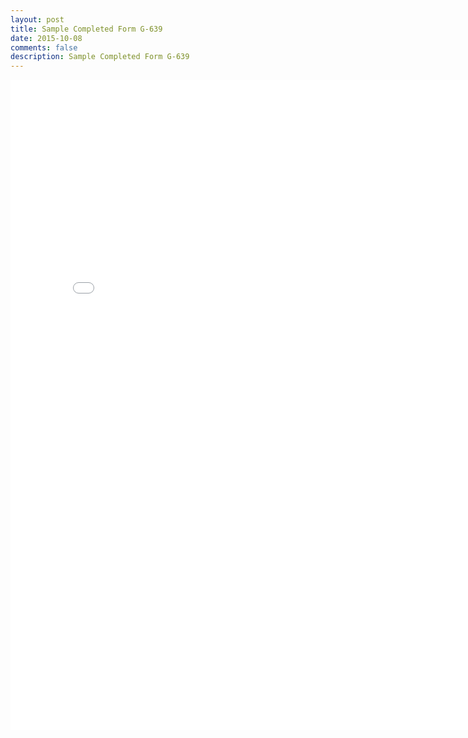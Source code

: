 ```yaml
---
layout: post
title: Sample Completed Form G-639
date: 2015-10-08
comments: false
description: Sample Completed Form G-639
---
```

<iframe width="800" height="1040" src="{{ site.url }}/assets/pdf/g-639.pdf" frameborder="0" allowfullscreen></iframe>
